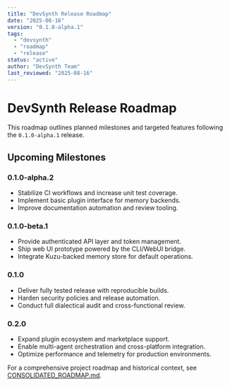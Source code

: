 ```yaml
---
title: "DevSynth Release Roadmap"
date: "2025-08-16"
version: "0.1.0-alpha.1"
tags:
  - "devsynth"
  - "roadmap"
  - "release"
status: "active"
author: "DevSynth Team"
last_reviewed: "2025-08-16"
---
```


# DevSynth Release Roadmap

This roadmap outlines planned milestones and targeted features following the `0.1.0-alpha.1` release.

## Upcoming Milestones

### 0.1.0-alpha.2
- Stabilize CI workflows and increase unit test coverage.
- Implement basic plugin interface for memory backends.
- Improve documentation automation and review tooling.

### 0.1.0-beta.1
- Provide authenticated API layer and token management.
- Ship web UI prototype powered by the CLI/WebUI bridge.
- Integrate Kuzu-backed memory store for default operations.

### 0.1.0
- Deliver fully tested release with reproducible builds.
- Harden security policies and release automation.
- Conduct full dialectical audit and cross-functional review.

### 0.2.0
- Expand plugin ecosystem and marketplace support.
- Enable multi-agent orchestration and cross-platform integration.
- Optimize performance and telemetry for production environments.

For a comprehensive project roadmap and historical context, see [CONSOLIDATED_ROADMAP.md](../roadmap/CONSOLIDATED_ROADMAP.md).
